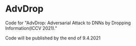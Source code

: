 # AdvDrop
Code for "AdvDrop: Adversarial Attack to DNNs by Dropping Information(ICCV 2021)."

Code will be published by the end of 9.4.2021
